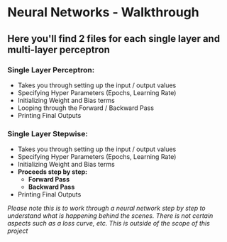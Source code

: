# Neural Networks - Walkthrough
## Here you'll find 2 files for each single layer and multi-layer perceptron

### Single Layer Perceptron: 
- Takes you through setting up the input / output values
- Specifying Hyper Parameters (Epochs, Learning Rate)
- Initializing Weight and Bias terms
- Looping through the Forward / Backward Pass
- Printing Final Outputs

### Single Layer Stepwise:
- Takes you through setting up the input / output values
- Specifying Hyper Parameters (Epochs, Learning Rate)
- Initializing Weight and Bias terms
- **Proceeds step by step:**
  - **Forward Pass**
  - **Backward Pass**
- Printing Final Outputs


*Please note this is to work through a neural network step by step to understand what is happening behind the scenes.*
*There is not certain aspects such as a loss curve, etc. This is outside of the scope of this project*
